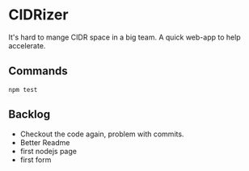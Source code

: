 # CIDRizer
It's hard to mange CIDR space in a big team.
A quick web-app to help accelerate.
## Commands
`npm test`

## Backlog

- Checkout the code again, problem with commits.
- Better Readme
- first nodejs page
- first form
